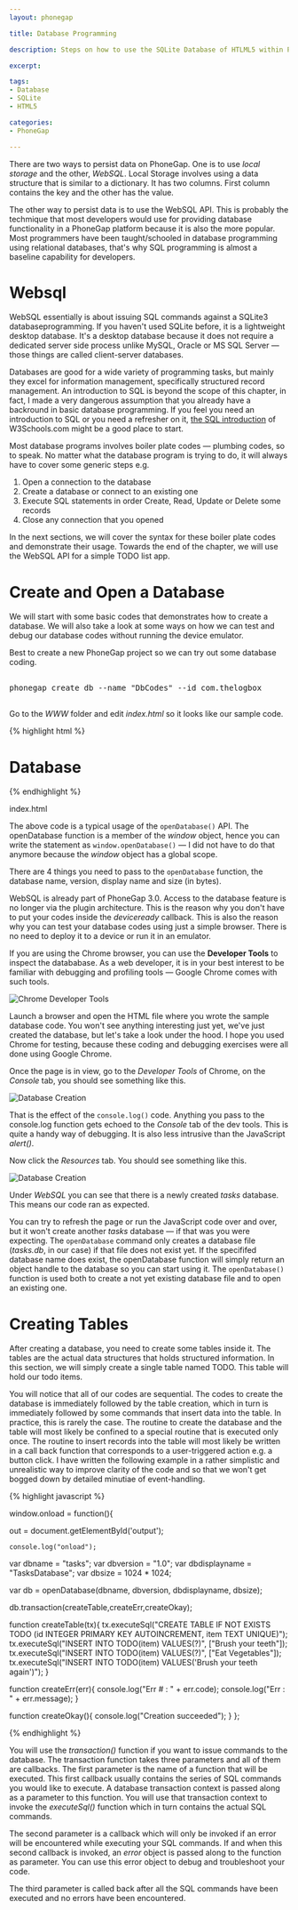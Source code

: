 ```yaml
---
layout: phonegap

title: Database Programming

description: Steps on how to use the SQLite Database of HTLML5 within PhoneGap applications

excerpt: 

tags:
- Database
- SQLite
- HTML5

categories:
- PhoneGap

---
```


There are two ways to persist data on PhoneGap. One is to use *local storage* and the other, *WebSQL*. Local Storage involves using a data structure that is similar to a dictionary. It has two columns. First column contains the key and the other has the value.  

The other way to persist data is to use the WebSQL API. This is probably the techmique that most developers would use for providing database functionality in a PhoneGap platform because it is also the more popular. Most programmers have been taught/schooled in database programming using relational databases, that's why SQL programming is almost a baseline capability for developers.

# Websql

WebSQL essentially is about issuing SQL commands against a SQLite3 databaseprogramming. If you haven't used SQLite before, it is a lightweight desktop database. It's a desktop database because it does not require a dedicated server side process unlike MySQL, Oracle or MS SQL Server &mdash; those things are called client-server databases.
  

Databases are good for a wide variety of programming tasks, but mainly they excel for information management, specifically structured record management. An introduction to SQL is beyond the scope of this chapter, in fact, I made a very dangerous assumption that you already have a backround in basic database programming. If you feel you need an introduction to SQL or you need a refresher on it, [the SQL introduction](http://www.w3schools.com/sql/sql_intro.asp) of W3Schools.com might be a good place to start.



Most database programs involves boiler plate codes &mdash; plumbing codes, so to speak. No matter what the database program is trying to do, it will always have to cover some generic steps e.g.

1. Open a connection to the database
2. Create a database or connect to an existing one
3. Execute SQL statements in order Create, Read, Update or Delete some records
4. Close any connection that you opened

In the next sections, we will cover the syntax for these boiler plate codes and demonstrate their usage. Towards the end of the chapter, we will use the WebSQL API for a simple TODO list app.

# Create and Open a Database

We will start with some basic codes that demonstrates how to create a database. We will also take a look at some ways on how we can test and debug our database codes without running the device emulator.

Best to create a new PhoneGap project so we can try out some database coding. 

<pre class="codeblock">

phonegap create db --name "DbCodes" --id com.thelogbox

</pre>

Go to the *WWW* folder and edit *index.html* so it looks like our sample code. 


{% highlight html %}

<!DOCTYPE html>
<html>
<head>
<meta charset=utf-8 />
<script>

var out = null;

window.onload = function(){
  
	console.log("onload");
  
  var dbname = "tasks";
  var dbversion = "1.0";
  var dbdisplayname = "TasksDatabase";
  var dbsize = 1024 * 1024;
  
  var db = openDatabase(dbname, dbversion, dbdisplayname, dbsize);
  
  if(db) {
   console.log("WebSQL API use is okay"); 
  }
  else {
    console.log("WebSQL API is not supported");
  }
};

</script>

<title>theLogBox Code Sample</title>
</head>
<body>
  <h1>Database</h1>  
</body>
</html>

{% endhighlight %}
<div id='lst'>index.html</div>

The above code is a typical usage of the <code class="codeblock">openDatabase()</code> API. The openDatabase function is a member of the *window* object, hence you can write the statement as <code class="codeblock">window.openDatabase()</code> &mdash; I did not have to do that anymore because the *window* object has a global scope. 

There are 4 things you need to pass to the `openDatabase` function, the database name, version, display name and size (in bytes). 

<aside>

WebSQL is already part of PhoneGap 3.0. Access to the database feature is no longer via the plugin architecture. This is the reason why you don't have to put your codes inside the *deviceready* callback. This is also the reason why you can test your database codes using just a simple browser. There is no need to deploy it to a device or run it in an emulator.  

</aside>


If you are using the Chrome browser, you can use the **Developer Tools** to inspect the datababase. As a web developer, it is in your best interest to be familiar with debugging and profiling tools &mdash; Google Chrome comes with such tools.

![Chrome Developer Tools](/img/phonegap/chrome-dev-tools.png)

Launch a browser and open the HTML file where you wrote the sample database code. You won't see anything interesting just yet, we've just created the database, but let's take a look under the hood. I hope you used Chrome for testing, because these coding and debugging exercises were all done using Google Chrome.  

Once the page is in view, go to the *Developer Tools* of Chrome, on the *Console* tab, you should see something like this.

![Database Creation](/img/phonegap/database-creation.png)

That is the effect of the `console.log()` code.  Anything you pass to the console.log function gets echoed to the *Console* tab of the dev tools. This is quite a handy way of debugging. It is also less intrusive than the JavaScript *alert()*.

Now click the *Resources* tab. You should see something like this.

![Database Creation](/img/phonegap/database-creation-resources.png)

Under *WebSQL* you can see that there is a newly created *tasks* database. This means our code ran as expected. 

You can try to refresh the page or run the JavaScript code over and over, but it won't create another *tasks* database &mdash; if that was you were expecting. The `openDatabase` command only creates a database file (*tasks.db*, in our case) if that file does not exist yet. If the specififed database name does exist, the openDatabase function will simply return an object handle to the database so you can start using it. The `openDatabase()` function is used both to create a not yet existing database file and to open an existing one.

# Creating Tables

After creating a database, you need to create some tables inside it. The tables are the actual data structures that holds structured information. In this section, we will simply create a single table named TODO. This table will hold our todo items. 


You will notice that all of our codes are sequential. The codes to create the database is immediately followed by the table creation, which in turn is immediately followed by some commands that insert data into the table. In practice, this is rarely the case. The routine to create the database and the table will most likely be confined to a special routine that is executed only once. The routine to insert records into the table will most likely be written in a call back function that corresponds to a user-triggered action e.g. a button click. I have written the following example in a rather simplistic and unrealistic way to improve clarity of the code and so that we won't get bogged down by detailed minutiae of event-handling.

{% highlight javascript %}

window.onload = function(){
  
  out = document.getElementById('output');

	console.log("onload");
  
  var dbname = "tasks";
  var dbversion = "1.0";
  var dbdisplayname = "TasksDatabase";
  var dbsize = 1024 * 1024;
  
  var db = openDatabase(dbname, dbversion, dbdisplayname, dbsize);
  
  db.transaction(createTable,createErr,createOkay);
  
  function createTable(tx){
    tx.executeSql("CREATE TABLE IF NOT EXISTS TODO (id INTEGER PRIMARY KEY AUTOINCREMENT, item TEXT UNIQUE)");
    tx.executeSql("INSERT INTO TODO(item) VALUES(?)", ["Brush your teeth"]);
    tx.executeSql("INSERT INTO TODO(item) VALUES(?)", ["Eat Vegetables"]);
    tx.executeSql("INSERT INTO TODO(item) VALUES('Brush your teeth again')");
  }
  
  function createErr(err){
    console.log("Err # : " + err.code);
    console.log("Err : " + err.message);
  }
  
  function createOkay(){
    console.log("Creation succeeded");
  }
};

{% endhighlight %}

You will use the *transaction()* function if you want to issue commands to the database. The transaction function takes three parameters and all of them are callbacks. The first parameter is the name of a function that will be executed. This first callback usually contains the series of SQL commands you would like to execute. A database transaction context is passed along as a parameter to this function. You will use that transaction context to invoke the *executeSql()* function which in turn contains the actual SQL commands.

The second parameter is a callback which will only be invoked if an error will be encountered while executing your SQL commands. If and when this second callback is invoked, an *error* object is passed along to the function as parameter. You can use this error object to debug and troubleshoot your code.

The third parameter is called back after all the SQL commands have been executed and no errors have been encountered.






